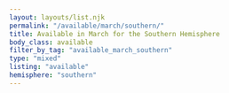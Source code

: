 ```yaml
---
layout: layouts/list.njk
permalink: "/available/march/southern/"
title: Available in March for the Southern Hemisphere
body_class: available
filter_by_tag: "available_march_southern"
type: "mixed"
listing: "available"
hemisphere: "southern"
---
```

